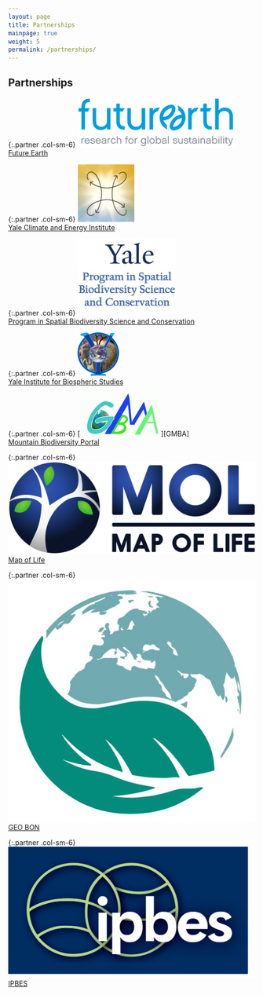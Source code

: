 ```yaml
---
layout: page
title: Partnerships
mainpage: true
weight: 5
permalink: /partnerships/
---
```


## Partnerships

{:.partner .col-sm-6}
[![Future Earth logo](/images/logos/futureearth.gif)][FE]  
[Future Earth][FE]

{:.partner .col-sm-6}
[![Yale Climate and Energy Institute logo](/images/logos/ycei_logo.jpg)][YECI]  
[Yale Climate and Energy Institute][YECI]

{:.partner .col-sm-6}
[![Program in Spatial Biodiversity Science and Conservation](/images/logos/sbsc_logo.jpg)][SBSC]  
[Program in Spatial Biodiversity Science and Conservation][SBSC]

{:.partner .col-sm-6}
[![Yale Institute for Biospheric Studies logo](/images/logos/yibs_logo.png)][YIBS]  
[Yale Institute for Biospheric Studies][YIBS]

{:.partner .col-sm-6}
[![Mountain Biodiversity Portal logo](/images/logos/gmba_logo.jpg)][GMBA]  
[Mountain Biodiversity Portal][GBMA]

{:.partner .col-sm-6}
[![Map of Life logo](/images/logos/mol_logo.png)][MOL]  
[Map of Life][MOL]

{:.partner .col-sm-6}
[![Geo Bon logo](/images/logos/geobon_logo.jpg)][GBON]  
[GEO BON][GBON]

{:.partner .col-sm-6}
[![IPBES logo](/images/logos/ipbes_logo.jpg)][IPBES]  
[IPBES]

[FE]: http://futureearth.org/projects "Future Earth Projects"
[YECI]: http://climate.yale.edu/ "Yale Climate and Energy Institute"
[SBSC]: http://sbsc.yale.edu/ "Program in Spatial Biodiversity Science and Conservation"
[YIBS]: http://yibs.yale.edu/ "Yale Institute for Biospheric Studies"
[GBMA]: http://www.mountainbiodiversity.org/ "Mountain Biodiversity Portal"
[MOL]: http://mol.org/ "Map of Life"
[GBON]: http://geobon.org/ "GEO BON"
[IPBES]: http://www.ipbes.net/ "IPBES"
